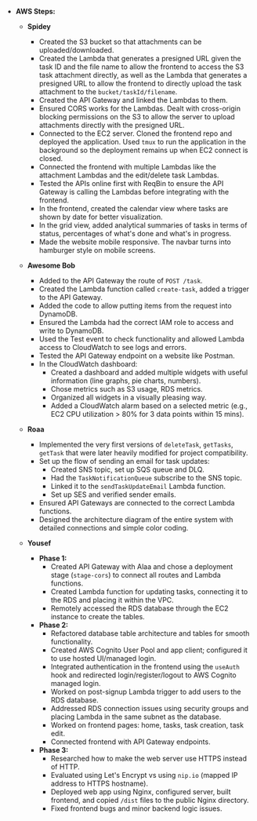 - **AWS Steps:**

  - **Spidey**
    - Created the S3 bucket so that attachments can be uploaded/downloaded.
    - Created the Lambda that generates a presigned URL given the task ID and the file name to allow the frontend to access the S3 task attachment directly, as well as the Lambda that generates a presigned URL to allow the frontend to directly upload the task attachment to the `bucket/taskId/filename`.
    - Created the API Gateway and linked the Lambdas to them.
    - Ensured CORS works for the Lambdas. Dealt with cross-origin blocking permissions on the S3 to allow the server to upload attachments directly with the presigned URL.
    - Connected to the EC2 server. Cloned the frontend repo and deployed the application. Used `tmux` to run the application in the background so the deployment remains up when EC2 connect is closed.
    - Connected the frontend with multiple Lambdas like the attachment Lambdas and the edit/delete task Lambdas.
    - Tested the APIs online first with ReqBin to ensure the API Gateway is calling the Lambdas before integrating with the frontend.
    - In the frontend, created the calendar view where tasks are shown by date for better visualization.
    - In the grid view, added analytical summaries of tasks in terms of status, percentages of what's done and what's in progress.
    - Made the website mobile responsive. The navbar turns into hamburger style on mobile screens.

  - **Awesome Bob**
    - Added to the API Gateway the route of `POST /task`.
    - Created the Lambda function called `create-task`, added a trigger to the API Gateway.
    - Added the code to allow putting items from the request into DynamoDB.
    - Ensured the Lambda had the correct IAM role to access and write to DynamoDB.
    - Used the Test event to check functionality and allowed Lambda access to CloudWatch to see logs and errors.
    - Tested the API Gateway endpoint on a website like Postman.
    - In the CloudWatch dashboard:
      - Created a dashboard and added multiple widgets with useful information (line graphs, pie charts, numbers).
      - Chose metrics such as S3 usage, RDS metrics.
      - Organized all widgets in a visually pleasing way.
      - Added a CloudWatch alarm based on a selected metric (e.g., EC2 CPU utilization > 80% for 3 data points within 15 mins).

  - **Roaa**
    - Implemented the very first versions of `deleteTask`, `getTasks`, `getTask` that were later heavily modified for project compatibility.
    - Set up the flow of sending an email for task updates:
      - Created SNS topic, set up SQS queue and DLQ.
      - Had the `TaskNotificationQueue` subscribe to the SNS topic.
      - Linked it to the `sendTaskUpdateEmail` Lambda function.
      - Set up SES and verified sender emails.
    - Ensured API Gateways are connected to the correct Lambda functions.
    - Designed the architecture diagram of the entire system with detailed connections and simple color coding.

  - **Yousef**
    - **Phase 1:**
      - Created API Gateway with Alaa and chose a deployment stage (`stage-cors`) to connect all routes and Lambda functions.
      - Created Lambda function for updating tasks, connecting it to the RDS and placing it within the VPC.
      - Remotely accessed the RDS database through the EC2 instance to create the tables.
    - **Phase 2:**
      - Refactored database table architecture and tables for smooth functionality.
      - Created AWS Cognito User Pool and app client; configured it to use hosted UI/managed login.
      - Integrated authentication in the frontend using the `useAuth` hook and redirected login/register/logout to AWS Cognito managed login.
      - Worked on post-signup Lambda trigger to add users to the RDS database.
      - Addressed RDS connection issues using security groups and placing Lambda in the same subnet as the database.
      - Worked on frontend pages: home, tasks, task creation, task edit.
      - Connected frontend with API Gateway endpoints.
    - **Phase 3:**
      - Researched how to make the web server use HTTPS instead of HTTP.
      - Evaluated using Let's Encrypt vs using `nip.io` (mapped IP address to HTTPS hostname).
      - Deployed web app using Nginx, configured server, built frontend, and copied `/dist` files to the public Nginx directory.
      - Fixed frontend bugs and minor backend logic issues.
